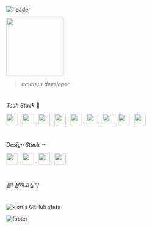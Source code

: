 ![header](https://capsule-render.vercel.app/api?type=waving&height=100&text=xion&fontAlign=95&fontAlignY=25&color=9d10f9&animation=twinkling&fontSize=20&fontColor=ffffff)

<img src="https://github.com/xion2664/icons/blob/main/palmtree_vaporwave.gif" width="150px">

> *amateur developer*

# 

*Tech Stack* 🔧

<img src="https://github.com/xion2664/icons/blob/main/c.svg" width="30px">  .  <img src="https://github.com/xion2664/icons/blob/main/c%2B%2B.svg" width="30px">  .  <img src="https://github.com/xion2664/icons/blob/main/java.svg" width="30px">  .  <img src="https://github.com/xion2664/icons/blob/main/python.svg" width="30px">  .  <img src="https://github.com/xion2664/icons/blob/main/html5.svg" height="30px">  .  <img src="https://github.com/xion2664/icons/blob/main/css3.svg" width="30px">  .  <img src="https://github.com/xion2664/icons/blob/main/javascript.svg" width="30px">  .  <img src="https://github.com/xion2664/icons/blob/main/mysql.svg" width="30px">  .  <img src="https://github.com/xion2664/icons/blob/main/opengl.svg" height="30px">

#

*Design Stack* ✏

<img src="https://github.com/xion2664/icons/blob/main/adobe%20photoshop.svg" width="30px">  ·  <img src="https://github.com/xion2664/icons/blob/main/adobe%20xd.svg" width="30px">  ·  <img src="https://github.com/xion2664/icons/blob/main/adobe%20premiere.svg" width="30px">  ·  <img src="https://github.com/xion2664/icons/blob/main/adobe%20illustrator.svg" width="30px">

#

*를! 잘하고싶다*

#

![xion's GitHub stats](https://github-readme-stats.vercel.app/api?username=xion2664&theme=midnight-purple&show_icons=true)

![footer](https://capsule-render.vercel.app/api?type=waving&height=100&fontAlign=70&fontAlignY=30&color=ff11ad&section=footer)
